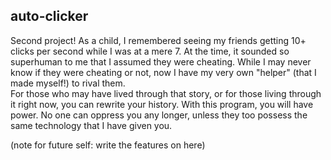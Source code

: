 ## auto-clicker
Second project! As a child, I remembered seeing my friends getting 10+ clicks per second while I was at a mere 7. At the time, it sounded so superhuman to me that I assumed they were cheating.
While I may never know if they were cheating or not, now I have my very own "helper" (that I made myself!) to rival them.</br>
For those who may have lived through that story, or for those living through it right now, you can rewrite your history. With this program, you will have power. No one can oppress you any longer, unless they too possess the same technology that I have given you.

(note for future self: write the features on here)
